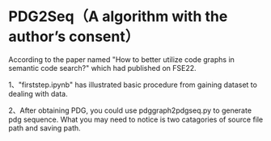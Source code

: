 # PDG2Seq（A algorithm with the author’s consent）
According to the paper named "How to better utilize code graphs in semantic code search?" which had published on FSE22.

1、"firststep.ipynb" has illustrated basic procedure from gaining dataset to dealing with data.

2、After obtaining PDG, you could use pdggraph2pdgseq.py to generate pdg sequence. What you may need to notice is two catagories of source file path and saving path.

